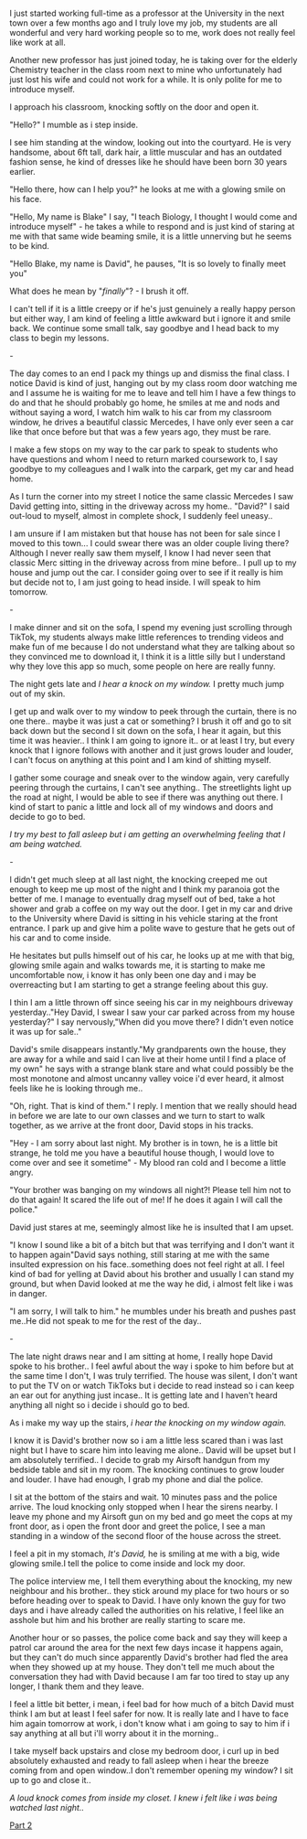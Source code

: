 I just started working full-time as a professor at the University in the next town over a few months ago and I truly love my job, my students are all wonderful and very hard working people so to me, work does not really feel like work at all.

Another new professor has just joined today, he is taking over for the elderly Chemistry teacher in the class room next to mine who unfortunately had just lost his wife and could not work for a while. It is only polite for me to introduce myself.

I approach his classroom, knocking softly on the door and open it.

"Hello?" I mumble as i step inside.

I see him standing at the window, looking out into the courtyard. He is very handsome, about 6ft tall, dark hair, a little muscular and has an outdated fashion sense, he kind of dresses like he should have been born 30 years earlier.

"Hello there, how can I help you?" he looks at me with a glowing smile on his face.

"Hello, My name is Blake" I say, "I teach Biology, I thought I would come and introduce myself" - he takes a while to respond and is just kind of staring at me with that same wide beaming smile, it is a little unnerving but he seems to be kind.

"Hello Blake, my name is David", he pauses, "It is so lovely to finally meet you"

What does he mean by "*finally*"? - I brush it off.

I can't tell if it is a little creepy or if he's just genuinely a really happy person but either way, I am kind of feeling a little awkward but i ignore it and smile back. We continue some small talk, say goodbye and I head back to my class to begin my lessons.

\-

The day comes to an end I pack my things up and dismiss the final class. I notice David is kind of just, hanging out by my class room door watching me and I assume he is waiting for me to leave and tell him I have a few things to do and that he should probably go home, he smiles at me and nods and without saying a word, I watch him walk to his car from my classroom window, he drives a beautiful classic Mercedes, I have only ever seen a car like that once before but that was a few years ago, they must be rare.

I make a few stops on my way to the car park to speak to students who have questions and whom I need to return marked coursework to, I say goodbye to my colleagues and I walk into the carpark, get my car and head home.

As I turn the corner into my street I notice the same classic Mercedes I saw David getting into, sitting in the driveway across my home.. "David?" I said out-loud to myself, almost in complete shock, I suddenly feel uneasy..

I am unsure if I am mistaken but that house has not been for sale since I moved to this town... I could swear there was an older couple living there? Although I never really saw them myself, I know I had never seen that classic Merc sitting in the driveway across from mine before.. I pull up to my house and jump out the car. I consider going over to see if it really is him but decide not to, I am just going to head inside. I will speak to him tomorrow.

\-

I make dinner and sit on the sofa, I spend my evening just scrolling through TikTok, my students always make little references to trending videos and make fun of me because I do not understand what they are talking about so they convinced me to download it, I think it is a little silly but I understand why they love this app so much, some people on here are really funny.

The night gets late and *I hear a knock on my window.* I pretty much jump out of my skin.

I get up and walk over to my window to peek through the curtain, there is no one there.. maybe it was just a cat or something? I brush it off and go to sit back down but the second I sit down on the sofa, I hear it again, but this time it was heavier.. I think I am going to ignore it.. or at least I try, but every knock that I ignore follows with another and it just grows louder and louder, I can't focus on anything at this point and I am kind of shitting myself.

I gather some courage and sneak over to the window again, very carefully peering through the curtains, I can't see anything.. The streetlights light up the road at night, I would be able to see if there was anything out there. I kind of start to panic a little and lock all of my windows and doors and decide to go to bed.

*I try my best to fall asleep but i am getting an overwhelming feeling that I am being watched.*

\-

I didn't get much sleep at all last night, the knocking creeped me out enough to keep me up most of the night and I think my paranoia got the better of me. I manage to eventually drag myself out of bed, take a hot shower and grab a coffee on my way out the door. I get in my car and drive to the University where David is sitting in his vehicle staring at the front entrance. I park up and give him a polite wave to gesture that he gets out of his car and to come inside.

He hesitates but pulls himself out of his car, he looks up at me with that big, glowing smile again and walks towards me, it is starting to make me uncomfortable now, i know it has only been one day and i may be overreacting but I am starting to get a strange feeling about this guy.

I thin I am a little thrown off since seeing his car in my neighbours driveway yesterday.."Hey David, I swear I saw your car parked across from my house yesterday?" I say nervously,"When did you move there? I didn't even notice it was up for sale.."

David's smile disappears instantly."My grandparents own the house, they are away for a while and said I can live at their home until I find a place of my own" he says with a strange blank stare and what could possibly be the most monotone and almost uncanny valley voice i'd ever heard, it almost feels like he is looking through me..

"Oh, right. That is kind of them." I reply. I mention that we really should head in before we are late to our own classes and we turn to start to walk together, as we arrive at the front door, David stops in his tracks.

"Hey - I am sorry about last night. My brother is in town, he is a little bit strange, he told me you have a beautiful house though, I would love to come over and see it sometime" - My blood ran cold and I become a little angry.

"Your brother was banging on my windows all night?! Please tell him not to do that again! It scared the life out of me! If he does it again I will call the police."

David just stares at me, seemingly almost like he is insulted that I am upset.

"I know I sound like a bit of a bitch but that was terrifying and I don't want it to happen again"David says nothing, still staring at me with the same insulted expression on his face..something does not feel right at all. I feel kind of bad for yelling at David about his brother and usually I can stand my ground, but when David looked at me the way he did, i almost felt like i was in danger.

"I am sorry, I will talk to him." he mumbles under his breath and pushes past me..He did not speak to me for the rest of the day..

\-

The late night draws near and I am sitting at home, I really hope David spoke to his brother.. I feel awful about the way i spoke to him before but at the same time I don't, I was truly terrified. The house was silent, I don't want to put the TV on or watch TikToks but i decide to read instead so i can keep an ear out for anything just incase.. It is getting late and I haven't heard anything all night so i decide i should go to bed.

As i make my way up the stairs, *i hear the knocking on my window again.*

I know it is David's brother now so i am a little less scared than i was last night but I have to scare him into leaving me alone.. David will be upset but I am absolutely terrified.. I decide to grab my Airsoft handgun from my bedside table and sit in my room. The knocking continues to grow louder and louder. I have had enough, I grab my phone and dial the police.

I sit at the bottom of the stairs and wait. 10 minutes pass and the police arrive. The loud knocking only stopped when I hear the sirens nearby. I leave my phone and my Airsoft gun on my bed and go meet the cops at my front door, as i open the front door and greet the police, I see a man standing in a window of the second floor of the house across the street.

I feel a pit in my stomach, *It's David,* he is smiling at me with a big, wide glowing smile.I tell the police to come inside and lock my door.

The police interview me, I tell them everything about the knocking, my new neighbour and his brother.. they stick around my place for two hours or so before heading over to speak to David. I have only known the guy for two days and i have already called the authorities on his relative, I feel like an asshole but him and his brother are really starting to scare me.

Another hour or so passes, the police come back and say they will keep a patrol car around the area for the next few days incase it happens again, but they can't do much since apparently David's brother had fled the area when they showed up at my house. They don't tell me much about the conversation they had with David because I am far too tired to stay up any longer, I thank them and they leave.

I feel a little bit better, i mean, i feel bad for how much of a bitch David must think I am but at least I feel safer for now. It is really late and I have to face him again tomorrow at work, i don't know what i am going to say to him if i say anything at all but i'll worry about it in the morning..

I take myself back upstairs and close my bedroom door, i curl up in bed absolutely exhausted and ready to fall asleep when i hear the breeze coming from and open window..I don't remember opening my window? I sit up to go and close it..

*A loud knock comes from inside my closet. I knew i felt like i was being watched last night..*

[Part 2](https://www.reddit.com/r/nosleep/comments/utxdzd/the_man_across_the_street_part_two/?utm_source=share&utm_medium=web2x&context=3)